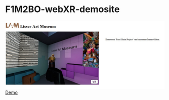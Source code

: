 # F1M2BO-webXR-demosite
![screenshots](/screenshots/screenshot.jpg)  
[Demo](https://schw.hosts1.ma-cloud.nl/webxr/)
